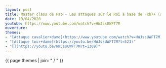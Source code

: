 ```yaml
---
layout: post
title: Master class de Fab - Les attaques sur le Roi à base de Fxh7+ (sacrifice grec)
date: 19/04/2020
youtube: https://www.youtube.com/watch?v=HWJssUWFT7M
ouverture:  
themes:
- "[Attaque cavalier+dame](https://www.youtube.com/watch?v=HWJssUWFT7M)""
- "[Attaque tour+dame](https://youtu.be/HWJssUWFT7M?t=523)"
- "[](https://youtu.be/HWJssUWFT7M?t=1309)"
---
```

 
{{ page.themes | join: " / " }}
